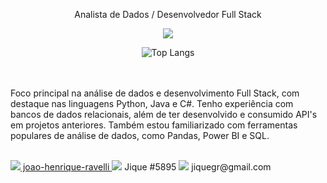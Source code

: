 <p align="center"> Analista de Dados / Desenvolvedor Full Stack</p>

<p align="center">
  <a href="https://skillicons.dev">
    <img src="https://skillicons.dev/icons?i=py,java,c,django,opencv,html,css,dotnet,mysql" />
  </a>
</p>

<div align="center">
    <img src="https://github-readme-stats.vercel.app/api/top-langs/?username=JiqueGR&layout=compact" alt="Top Langs">
</div>

<br><br>
Foco principal na análise de dados e desenvolvimento Full Stack, com destaque nas linguagens Python, Java e C#. Tenho experiência com bancos de dados relacionais, além de ter desenvolvido e consumido API's em projetos anteriores. Também estou familiarizado com ferramentas populares de análise de dados, como Pandas, Power BI e SQL. <br><br>

<div>
  <a href="https://www.linkedin.com/in/joao-henrique-ravelli/" align="left">
    <img src="https://skillicons.dev/icons?i=linkedin" /> joao-henrique-ravelli
  </a>
   <a align="center">
    <img src="https://skillicons.dev/icons?i=discord" /> Jique #5895</span>
  </a>
  <a align="right">
    <img src="https://skillicons.dev/icons?i=gmail" /> jiquegr@gmail.com</span>
  </a>
</div>



